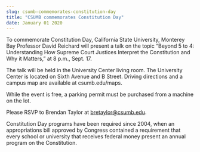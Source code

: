 ```yaml
---
slug: csumb-commemorates-constitution-day
title: "CSUMB commemorates Constitution Day"
date: January 01 2020
---
```


<p>To commemorate Constitution Day, California State University, Monterey Bay Professor David Reichard will present a talk on the topic “Beyond 5 to 4: Understanding How Supreme Court Justices Interpret the Constitution and Why it Matters,” at 8 p.m., Sept. 17.
</p><p>The talk will be held in the University Center living room. The University Center is located on Sixth Avenue and B Street. Driving directions and a campus map are available at csumb.edu/maps.
</p><p>While the event is free, a parking permit must be purchased from a machine on the lot.
</p><p>Please RSVP to Brendan Taylor at <a href="&#x6d;&#97;&#x69;&#x6c;&#116;&#x6f;&#x3a;&#98;&#x72;&#x65;&#116;&#x61;&#x79;&#108;&#x6f;&#x72;&#64;&#x63;&#115;&#117;&#x6d;&#98;&#46;&#x65;&#100;&#117;">bretaylor@csumb.edu</a>.
</p><p>Constitution Day programs have been required since 2004, when an appropriations bill approved by Congress contained a requirement that every school or university that receives federal money present an annual program on the Constitution.
</p><p> 
</p>
